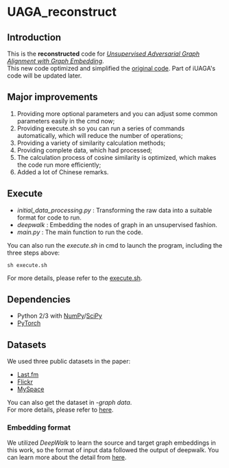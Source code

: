 # UAGA_reconstruct
## Introduction
This is the **reconstructed** code for *[Unsupervised Adversarial Graph Alignment with Graph Embedding](https://arxiv.org/pdf/1907.00544.pdf)*.  
This new code optimized and simplified the [original code](https://github.com/ZheHanLiang/UAGA).
Part of iUAGA's code will be updated later.

## Major improvements
1. Providing more optional parameters and you can adjust some common parameters easily in the cmd now;
2. Providing execute.sh so you can run a series of commands automatically, which will reduce the number of operations;
3. Providing a variety of similarity calculation methods;
4. Providing complete data, which had processed;
5. The calculation process of cosine similarity is optimized, which makes the code run more efficiently;
6. Added a lot of Chinese remarks.

## Execute
* *initial_data_processing.py* : Transforming the raw data into a suitable format for code to run.
* *deepwalk* : Embedding the nodes of graph in an unsupervised fashion.
* *main.py* : The main function to run the code.

You can also run the *execute.sh* in cmd to launch the program, including the three steps above:
```
sh execute.sh
```
For more details, please refer to the [execute.sh](https://github.com/ZheHanLiang/UAGA_reconstruct/blob/master/UAGA/execute.sh).

## Dependencies
* Python 2/3 with [NumPy](http://www.numpy.org/)/[SciPy](https://www.scipy.org/)
* [PyTorch](http://pytorch.org/)

## Datasets
We used three public datasets in the paper:
* [Last.fm](http://lfs.aminer.cn/lab-datasets/multi-sns/lastfm.tar.gz)
* [Flickr](http://lfs.aminer.cn/lab-datasets/multi-sns/livejournal.tar.gz)
* [MySpace](http://lfs.aminer.cn/lab-datasets/multi-sns/myspace.tar.gz)

You can also get the dataset in *-graph data*.  
For more details, please refer to [here](https://www.aminer.cn/cosnet).

### Embedding format
We utilized *DeepWalk* to learn the source and target graph embeddings in this work, so the format of input data followed the output of deepwalk. You can learn more about the detail from [here](https://github.com/phanein/deepwalk).
